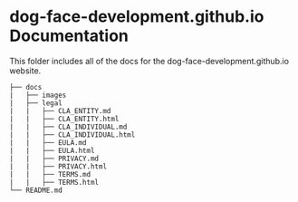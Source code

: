 # dog-face-development.github.io Documentation

This folder includes all of the docs for the dog-face-development.github.io website.

```text
├── docs
|   ├── images
|   ├── legal
|   |   ├── CLA_ENTITY.md
|   |   ├── CLA_ENTITY.html
|   |   ├── CLA_INDIVIDUAL.md
|   |   ├── CLA_INDIVIDUAL.html
|   |   ├── EULA.md
|   |   ├── EULA.html
|   |   ├── PRIVACY.md
|   |   ├── PRIVACY.html
|   |   ├── TERMS.md
|   |   ├── TERMS.html
└── README.md
```

